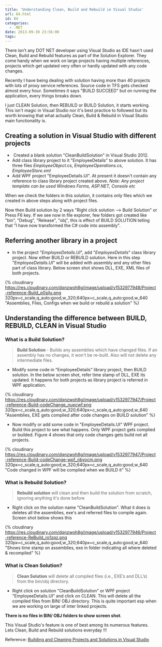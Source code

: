 ```yaml
---
title: 'Understanding Clean, Build and Rebuild in Visual Studio'
url: 84.html
id: 84
categories:
  - .NET
date: 2013-09-30 23:56:00
tags:
---
```


There isn't any DOT NET developer using Visual Studio as IDE hasn't used Clean, Build and Rebuild features as part of the Solution Explorer. They come handy when we work on large projects having multiple references, projects which get updated very often or hardly updated with any code changes. 

Recently I have being dealing with solution having more than 40 projects with lots of proxy service references. Source code in TFS gets checked almost every hour. Sometimes it says "BUILD SUCCEED" but on running the application, every things breaks down. 

I just CLEAN Solution, then REBUILD or BUILD Solution, it starts working. This isn't magic in Visual Studio nor it's best practice to followed but its worth knowing that what actually Clean, Build & Rebuild in Visual Studio main functionality is.

Creating a solution in Visual Studio with different projects
------------------------------------------------------------

*    Created a blank solution "CleanBuildSolution" in Visual Studio 2012.
*   Add class library project to it "EmployeeDetails" to above solution. It has three files _EmployeeObject_.cs, _EmployeeOperations.cs_, _EmployeeStore.xml_
*   Add WPF project "EmployeeDetails.UI". At present it doesn't contain any reference to class library project created above. _Note: Any project template can be used Windows Forms, ASP.NET, Console etc_ 

When we check the folders in this solution, it contains only files which we created in above steps along with project files. 

Now then Build solution by 2 ways "Right click solution --> Build Solution" or Press F6 key. If we see now in file explorer, few folders got created like "bin", "Debug", "Release", "obj", this is effect of BUILD SOLUTION telling that "I have now transformed the C# code into assembly".

Referring another library in a project
--------------------------------------

*   In the project "_EmployeeDetails.UI_", add "_EmployeeDetails_" class library project. 
Now either BUILD or REBUILD solution. Here in this step "_EmployeeDetails.UI_" will be added with assembly and any other files part of class library. Below screen shot shows DLL, EXE, XML files of both projects.

{% cloudinary https://res.cloudinary.com/dqnzwoh8g/image/upload/v1532977948/Project-reference-Build_p0sjlu.png 320px=c_scale,q_auto:good,w_320;640px=c_scale,q_auto:good,w_640 "Assemblies, Files, Configs when we build or rebuild a solution" %}

Understanding the difference between BUILD, REBUILD, CLEAN in Visual Studio
---------------------------------------------------------------------------

### What is a Build Solution?

> **Build Solution** - Builds any assemblies which have changed files. If an assembly has no changes, it won't be re-built. Also will not delete any intermediate files.

*   Modify some code in "EmployeeDetails" library project, then BUILD solution. In the below screen shot, refer time stamp of DLL, EXE its updated. It happens for both projects as library project is referred in WPF application.

{% cloudinary https://res.cloudinary.com/dqnzwoh8g/image/upload/v1532977947/Project-reference-Build-codeChange_nupcwf.png 320px=c_scale,q_auto:good,w_320;640px=c_scale,q_auto:good,w_640 "Assemblies, EXE gets complied after code changes on BUILD solution" %}

*   Now modify or add some code in "EmployeeDetails.UI" WPF project. Build this project to see what happens. Only WPF project gets complied or builded. Figure 4 shows that only code changes gets build not all projects.

{% cloudinary https://res.cloudinary.com/dqnzwoh8g/image/upload/v1532977947/Project-reference-Build-codeChange-wpf_nbyocm.png 320px=c_scale,q_auto:good,w_320;640px=c_scale,q_auto:good,w_640 "Code changed in WPF will be complied when we BUILD it" %}

### What is Rebuild Solution?

> **Rebuild solution** will clean and then build the solution from scratch, ignoring anything it's done before

*   Right click on the solution name "CleanBuildSolution". What it does is deletes all the assemblies, exe's and referred files to compile again. Screen shot below shows this

{% cloudinary https://res.cloudinary.com/dqnzwoh8g/image/upload/v1532977946/Project-reference-ReBuild_ro1zqz.png 320px=c_scale,q_auto:good,w_320;640px=c_scale,q_auto:good,w_640 "Shows time stamp on assemblies, exe in folder indicating all where deleted & recompiled" %}

### What is Clean Solution?

> **Clean Solution** will delete all compiled files (i.e., EXE’s and DLL’s) from the bin/obj directory.

*   Right click on solution "CleanBuildSolution" or WPF project "EmployeeDetails.UI" and click on CLEAN. This will delete all the compiled files from BIN/ OBJ directory. This is quite important esp when we are working on large of inter linked projects.  

**There is no files in BIN/ OBJ folders to show screen shot**.

This Visual Studio's feature is one of best among its numerous features. Lets Clean, Build and Rebuild solutions everyday !!!  

Reference: [Building and Cleaning Projects and Solutions in Visual Studio](http://msdn.microsoft.com/en-us/library/vstudio/5tdasz7h.aspx "Building and Cleaning Projects and Solutions in Visual Studio")